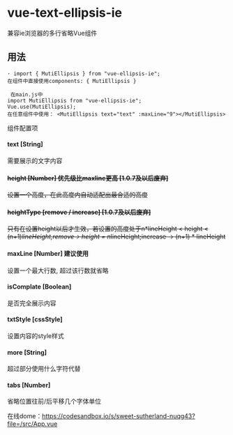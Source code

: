 <!--
 * @Author: Chenqy
 * @Date: 2022-11-14 11:09:45
 * @description: 描述此文件
 * @LastEditors: Chenqy
 * @LastEditTime: 2022-11-22 11:35:24
-->
# vue-text-ellipsis-ie
兼容ie浏览器的多行省略Vue组件
## 用法
```
· import { MutiEllipsis } from "vue-ellipsis-ie";
在组件中直接使用components: { MutiEllipsis }
```
```
 在main.js中
import MutiEllipsis from "vue-ellipsis-ie";
Vue.use(MutiEllipsis);
在任意组件中使用： <MutiEllipsis text="text" :maxLine="9"></MutiEllipsis>
```
 组件配置项
#### text [String]
  需要展示的文字内容
#### ~~height [Number] 优先级比maxline更高 [1.0.7及以后废弃]~~
  ~~设置一个高度，在此高度内自动适配出最合适的高度~~
#### ~~heightType [remove / increase] [1.0.7及以后废弃]~~
  ~~只有在设置height以后才生效，若设置的高度处于n*lineHeight < height < (n+1)*lineHeight,remove-> height = n*lineHeight;increase -> (n+1) * lineHeight~~
#### maxLine [Number] 建议使用
  设置一个最大行数, 超过该行数就省略
#### isComplate [Boolean]
  是否完全展示内容
#### txtStyle [cssStyle]
  设置内容的style样式
#### more [String]
  超过部分使用什么字符代替
#### tabs [Number]
  省略位置往前/后平移几个字体单位

在线dome：https://codesandbox.io/s/sweet-sutherland-nuqg43?file=/src/App.vue

